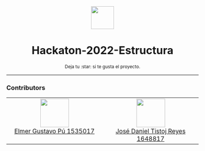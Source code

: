 <div align='center'>
  <img height="60" src="https://cdn.worldvectorlogo.com/logos/python-5.svg">
  <h1>Hackaton-2022-Estructura</h1>
  <sup>Deja tu :star: si te gusta el proyecto.</sup>
</div>

---


### Contributors

<table><tbody><tr><td align="center" valign="top" width="11%">
<a href="https://github.com/elmergustavo">
<img src="https://github.com/elmergustavo.png?s=75" width="75" height="75"><br />
Elmer Gustavo Pú
1535017
</a>
</td><td align="center" valign="top" width="11%">
<a href="https://github.com/alextax">
<img src="https://avatars.githubusercontent.com/u/42653664?v=4" width="75" height="75"><br />
José Daniel Tistoj Reyes
1648817

</td></tr></tbody></table>

